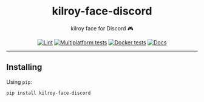 <h1 align="center">kilroy-face-discord</h1>

<div align="center">

kilroy face for Discord 🎮

[![Lint](https://github.com/kilroybot/kilroy-face-discord/actions/workflows/lint.yaml/badge.svg)](https://github.com/kilroybot/kilroy-face-discord/actions/workflows/lint.yaml)
[![Multiplatform tests](https://github.com/kilroybot/kilroy-face-discord/actions/workflows/test-multiplatform.yaml/badge.svg)](https://github.com/kilroybot/kilroy-face-discord/actions/workflows/test-multiplatform.yaml)
[![Docker tests](https://github.com/kilroybot/kilroy-face-discord/actions/workflows/test-docker.yaml/badge.svg)](https://github.com/kilroybot/kilroy-face-discord/actions/workflows/test-docker.yaml)
[![Docs](https://github.com/kilroybot/kilroy-face-discord/actions/workflows/docs.yaml/badge.svg)](https://github.com/kilroybot/kilroy-face-discord/actions/workflows/docs.yaml)

</div>

---

## Installing

Using `pip`:

```sh
pip install kilroy-face-discord
```
